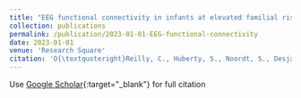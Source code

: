 ```yaml
---
title: "EEG functional connectivity in infants at elevated familial risk for autism spectrum disorder"
collection: publications
permalink: /publication/2023-01-01-EEG-functional-connectivity
date: 2023-01-01
venue: 'Research Square'
citation: 'O{\textquoteright}Reilly, C., Huberty, S., Noordt, S., Desjardins, J., Wright, N., Scorah, J., ... & Elsabbagh, M. (2023). EEG functional connectivity in infants at elevated familial risk for autism spectrum disorder. Research Square.'
---
```

Use [Google Scholar](https://scholar.google.com/scholar?hl=en&as_sdt=0%2C41&q=EEG+functional+connectivity+in+infants+at+elevated+familial+risk+for+autism+spectrum+disorder&btnG=#d=gs_cit&t=1688150843795&u=%2Fscholar%3Fq%3Dinfo%3Abp6wDAhYfF0J%3Ascholar.google.com%2F%26output%3Dcite%26scirp%3D0%26hl%3Den){:target="_blank"} for full citation